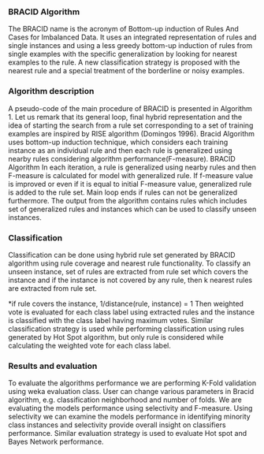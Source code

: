 ### BRACID Algorithm
The BRACID name is the acronym of Bottom-up induction of Rules And Cases for Imbalanced Data. It uses an integrated representation of rules and single instances and  using a less greedy bottom-up induction of rules from single examples with the specific generalization by looking for nearest examples to the rule. A new classification strategy is proposed with the nearest rule and a special treatment of the borderline or noisy examples.

### Algorithm description
A pseudo-code of the main procedure of BRACID is presented in Algorithm 1. Let us remark that its general loop, final hybrid representation and the idea of starting the search from a rule set corresponding to a set of training examples are inspired by RISE algorithm (Domingos 1996). Bracid Algorithm uses bottom-up induction technique, which considers each training instance as an individual rule and then each rule is generalized using nearby rules considering algorithm performance(F-measure). 
BRACID Algorithm
In each iteration, a rule is generalized using nearby rules and then F-measure is calculated for model with generalized rule. If f-measure value is improved or even if it is equal to initial F-measure value, generalized rule is added to the rule set. Main loop ends if rules can not be generalized furthermore. The output from the algorithm contains rules which includes set of generalized rules and instances which can be used to classify unseen instances.
### Classification
Classification can be done using hybrid rule set generated by BRACID algorithm using rule coverage and nearest rule functionality. To classify an unseen instance, set of rules are extracted from rule set which covers the instance and if the instance is not covered by any rule, then k nearest rules are extracted from rule set. 

*if rule covers the instance, 1/distance(rule, instance) = 1 
Then weighted vote is evaluated for each class label using extracted rules and the instance is classified with the class label having maximum votes.  Similar classification strategy is used while performing classification using rules generated by Hot Spot algorithm, but only rule is considered while calculating  the weighted vote for each class label.

### Results and evaluation
To evaluate the algorithms performance we are performing K-Fold validation using weka evaluation class. User can change various parameters in Bracid algorithm, e.g. classification neighborhood and number of folds. We are evaluating the models performance using selectivity and F-measure. Using selectivity we can examine the models performance in identifying minority class instances and selectivity provide overall insight on classifiers performance. Similar evaluation strategy is used to evaluate Hot spot and  Bayes Network performance.
